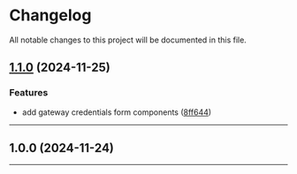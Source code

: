 # Changelog
All notable changes to this project will be documented in this file.
 
## [1.1.0](https://github.com/iBroStudio/lunar-gocardless/compare/v1.0.0...HEAD) (2024-11-25)
### Features
* add gateway credentials form components ([8ff644](https://github.com/iBroStudio/lunar-gocardless/commit/8ff644e16fe4c3463297d8ded7b13fc686f216b1))

---

## 1.0.0 (2024-11-24)

---
